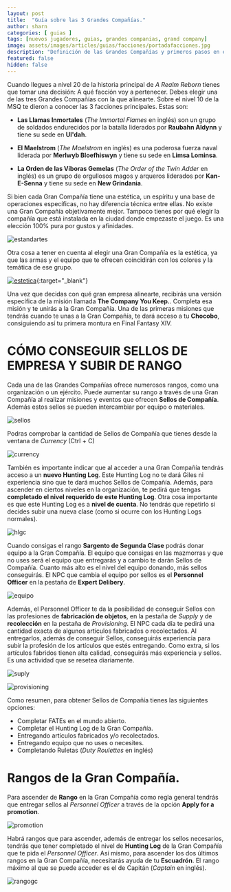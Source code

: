 ```yaml
---
layout: post
title:  "Guía sobre las 3 Grandes Compañías."
author: sharn
categories: [ guias ]
tags: [nuevos jugadores, guias, grandes companias, grand company]
image: assets/images/articles/guias/facciones/portadafacciones.jpg
description: "Definición de las Grandes Compañías y primeros pasos en ellas."
featured: false
hidden: false
---
```


Cuando llegues a nivel 20 de la historia principal de *A Realm Reborn* tienes que tomar una decisión: A qué facción voy a pertenecer. Debes elegir una de las tres Grandes Compañías con la que alinearte. Sobre el nivel 10 de la MSQ te dieron a conocer las 3 facciones principales. Estas son:

- **Las Llamas Inmortales** (*The Immortal Flames* en inglés) son un grupo de soldados endurecidos por la batalla liderados por **Raubahn Aldynn** y tiene su sede en **Ul'dah**.

- **El Maelstrom** (*The Maelstrom* en inglés) es una poderosa fuerza naval liderada por **Merlwyb Bloefhiswyn** y tiene su sede en **Limsa Lominsa**.

- **La Orden de las Víboras Gemelas** (*The Order of the Twin Adder* en inglés) es un grupo de orgullosos magos y arqueros liderados por **Kan-E-Senna** y tiene su sede en **New Grindania**.

Si bien cada Gran Compañía tiene una estética, un espíritu y una base de operaciones específicas, no hay diferencia técnica entre ellas. No existe una Gran Compañía objetivamente mejor. Tampoco tienes por qué elegir la compañía que está instalada en la ciudad donde empezaste el juego. Es una elección 100% pura por gustos y afinidades.

![estandartes](/assets/images/articles/guias/facciones/estandartes.jpg)

Otra cosa a tener en cuenta al elegir una Gran Compañía es la estética, ya que las armas y el equipo que te ofrecen coincidirán con los colores y la temática de ese grupo.

[![estetica](/assets/images/articles/guias/facciones/estetica.jpg)](https://ffxiv.eorzeacollection.com/gearsets?filter%5BorderBy%5D=patch&filter%5BshowGear%5D=set&filter%5BshowFemale%5D=0&search=&filter%5BcontentType%5D%5B%5D=grand-company&filter%5BmaximumLvl%5D=80&filter%5Bsave%5D=&page=1){:target="_blank"}

Una vez que decidas con qué gran empresa alinearte, recibirás una versión específica de la misión llamada **The Company You Keep.**. Completa esa misión y te unirás a la Gran Compañía. Una de las primeras misiones que tendrás cuando te unas a la Gran Compañía, te dará acceso a tu **Chocobo**, consiguiendo así tu primera montura en Final Fantasy XIV.

# CÓMO CONSEGUIR SELLOS DE EMPRESA Y SUBIR DE RANGO

Cada una de las Grandes Compañías ofrece numerosos rangos, como una organización o un ejército. Puede aumentar su rango a través de una Gran Compañía al realizar misiones y eventos que ofrecen **Sellos de Compañía**. Además estos sellos se pueden intercambiar por equipo o materiales. 

![sellos](/assets/images/articles/guias/facciones/sellos.jpg)

Podras comprobar la cantidad de Sellos de Compañía que tienes desde la ventana de *Currency* (Ctrl + C)

![currency](/assets/images/articles/guias/facciones/currency.jpg)

También es importante indicar que al acceder a una Gran Compañía tendrás acceso a un **nuevo Hunting Log**. Este Hunting Log no te dará Giles ni experiencia sino que te dará muchos Sellos de Compañía. Además, para ascender en ciertos niveles en la organización, te pedirá que tengas **completado el nivel requerido de este Hunting Log**. Otra cosa importante es que este Hunting Log es a **nivel de cuenta**. No tendrás que repetirlo si decides subir una nueva clase (como si ocurre con los Hunting Logs normales).

![hlgc](/assets/images/articles/guias/facciones/hlgc.jpg)

Cuando consigas el rango **Sargento de Segunda Clase** podrás donar equipo a la Gran Compañía. El equipo que consigas en las mazmorras y que no uses será el equipo que entregarás y a cambio te darán Sellos de Compañía. Cuanto más alto es el nivel del equipo donando, más sellos conseguirás. El NPC que cambia el equipo por sellos es el **Personnel Officer** en la pestaña de **Expert Delibery**.

![equipo](/assets/images/articles/guias/facciones/equipo.jpg)

Además, el Personnel Officer te da la posibilidad de conseguir Sellos con las profesiones de **fabricación de objetos**, en la pestaña de *Supply* y de **recolección** en la pestaña de *Provisioning*. El NPC cada día te pedirá una cantidad exacta de algunos artículos fabricados o recolectados. Al entregarlos, además de conseguir Sellos, conseguirás experiencia para subir la profesión de los artículos que estés entregando. Como extra, si los artículos fabridos tienen alta calidad, conseguirás más experiencia y sellos. Es una actividad que se resetea diariamente.

![suply](/assets/images/articles/guias/facciones/suply.jpg)

![provisioning](/assets/images/articles/guias/facciones/provisioning.jpg)

Como resumen, para obtener Sellos de Compañía tienes las siguientes opciones:

- Completar FATEs en el mundo abierto.
- Completar el Hunting Log de la Gran Compañía.
- Entregando artículos fabricados y/o recolectados.
- Entregando equipo que no uses o necesites.
- Completando Ruletas (*Duty Roulettes* en inglés)

# Rangos de la Gran Compañía.

Para ascender de **Rango** en la Gran Compañía como regla general tendrás que entregar sellos al *Personnel Officer* a través de la opción **Apply for a promotion**.

![promotion](/assets/images/articles/guias/facciones/promotion.jpg)

Habrá rangos que para ascender, además de entregar los sellos necesarios, tendrás que tener completado el nivel de **Hunting Log** de la Gran Compañía que te pida el *Personnel Officer*. Así mismo, para ascender los dos últimos rangos en la Gran Compañía, necesitarás ayuda de tu **Escuadrón**. El rango máximo al que se puede acceder es el de Capitán (*Captain* en inglés).

![rangogc](/assets/images/articles/guias/facciones/rangogc.jpg)
